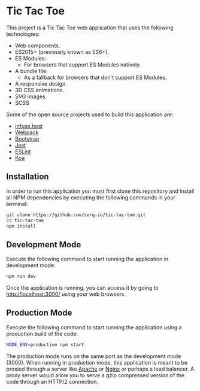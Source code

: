 Tic Tac Toe
===========

This project is a Tic Tac Toe web application that uses the following technologies:

  * Web components.
  * ES2015+ (previously known as ES6+).
  * ES Modules:
    * For browsers that support ES Modules natively.
  * A bundle file:
    * As a fallback for browsers that don't support ES Modules.
  * A responsive design.
  * 3D CSS animations.
  * SVG images.
  * SCSS

Some of the open source projects used to build this application are:

  * [infuse.host](https://infuse.host/)
  * [Webpack](https://webpack.js.org/)
  * [Bootstrap](https://www.getbootstrap.com/)
  * [Jest](https://jestjs.io/)
  * [ESLint](https://eslint.org/)
  * [Koa](https://koajs.com/)

## Installation ##

In order to run this application you must first clone this repository and install all NPM
dependencies by executing the following commands in your terminal:

```bash
git clone https://github.com/serg-io/tic-tac-toe.git
cd tic-tac-toe
npm install
```

## Development Mode ##

Execute the following command to start running the application in development mode:

```bash
npm run dev
```

Once the application is running, you can access it by going to
[http://localhost:3000/](http://localhost:3000/) using your web browsers.

## Production Mode ##

Execute the following command to start running the application using a production build of the code:

```bash
NODE_ENV=production npm start
```

The production mode runs on the same port as the development mode (3000). When running in
production mode, this application is meant to be proxied through a server like
[Apache](https://httpd.apache.org/) or [Nginx](https://www.nginx.com/) or perhaps a load balancer.
A proxy server would allow you to serve a gzip compressed version of the code through an HTTP/2
connection.